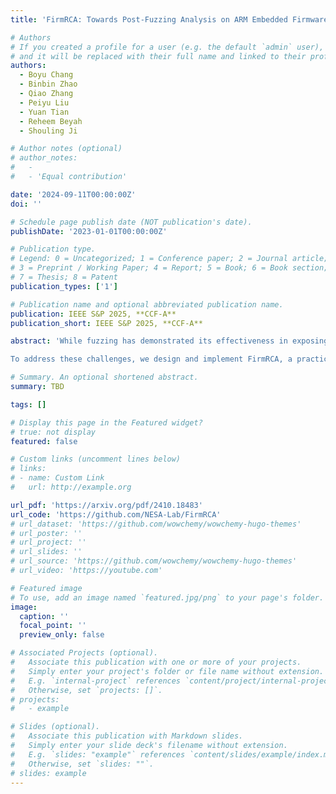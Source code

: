 ```yaml
---
title: 'FirmRCA: Towards Post-Fuzzing Analysis on ARM Embedded Firmware with Efficient Event-based Fault Localization'

# Authors
# If you created a profile for a user (e.g. the default `admin` user), write the username (folder name) here
# and it will be replaced with their full name and linked to their profile.
authors:
  - Boyu Chang
  - Binbin Zhao
  - Qiao Zhang
  - Peiyu Liu
  - Yuan Tian
  - Reheem Beyah
  - Shouling Ji

# Author notes (optional)
# author_notes:
#   - 
#   - 'Equal contribution'

date: '2024-09-11T00:00:00Z'
doi: ''

# Schedule page publish date (NOT publication's date).
publishDate: '2023-01-01T00:00:00Z'

# Publication type.
# Legend: 0 = Uncategorized; 1 = Conference paper; 2 = Journal article;
# 3 = Preprint / Working Paper; 4 = Report; 5 = Book; 6 = Book section;
# 7 = Thesis; 8 = Patent
publication_types: ['1']

# Publication name and optional abbreviated publication name.
publication: IEEE S&P 2025, **CCF-A**
publication_short: IEEE S&P 2025, **CCF-A**

abstract: 'While fuzzing has demonstrated its effectiveness in exposing vulnerabilities within embedded firmware, the discovery of crashing test cases is only the first step in improving the security of these critical systems. The subsequent fault localization process, which aims to precisely identify the root causes of observed crashes, is a crucial yet time-consuming post-fuzzing work. Unfortunately, the automated root cause analysis on embedded firmware crashes remains an underexplored area, which is challenging from several perspectives: (1) the fuzzing campaign towards the embedded firmware lacks adequate debugging mechanisms, making it hard to automatically extract essential runtime information for analysis; (2) the inherent raw binary nature of embedded firmware often leads to over-tainted and noisy suspicious instructions, which provides limited guidance for analysts in manually investigating the root cause and remediating the underlying vulnerability.

To address these challenges, we design and implement FirmRCA, a practical fault localization framework tailored specifically for embedded firmware. FirmRCA introduces an event-based footprint collection approach that leverages concrete memory accesses in the crash reproducing process to aid and significantly expedite reverse execution. Next, to solve the complicated memory alias problem, FirmRCA proposes a history-driven method by tracking data propagation through the execution trace, enabling precise identification of deep crash origins. Finally, FirmRCA proposes a novel strategy to highlight key instructions related to the root cause, providing practical guidance in the final investigation. To demonstrate the efficacy of FirmRCA, we evaluate it with both synthetic and real-world targets, including 41 crashing test cases across 17 firmware images. The results show that FirmRCA can effectively (92.7% success rate) identify the root cause of crashing test cases within the top 10 instructions. Compared to state-of-the-art works, FirmRCA demonstrates its superiority in 27.8% improvement in full execution trace analysis capability, polynomial-level acceleration in overall efficiency and 73.2% higher success rate within the top 10 instructions in effectiveness.'

# Summary. An optional shortened abstract.
summary: TBD

tags: []

# Display this page in the Featured widget?
# true: not display
featured: false

# Custom links (uncomment lines below)
# links:
# - name: Custom Link
#   url: http://example.org

url_pdf: 'https://arxiv.org/pdf/2410.18483'
url_code: 'https://github.com/NESA-Lab/FirmRCA'
# url_dataset: 'https://github.com/wowchemy/wowchemy-hugo-themes'
# url_poster: ''
# url_project: ''
# url_slides: ''
# url_source: 'https://github.com/wowchemy/wowchemy-hugo-themes'
# url_video: 'https://youtube.com'

# Featured image
# To use, add an image named `featured.jpg/png` to your page's folder.
image:
  caption: ''
  focal_point: ''
  preview_only: false

# Associated Projects (optional).
#   Associate this publication with one or more of your projects.
#   Simply enter your project's folder or file name without extension.
#   E.g. `internal-project` references `content/project/internal-project/index.md`.
#   Otherwise, set `projects: []`.
# projects:
#   - example

# Slides (optional).
#   Associate this publication with Markdown slides.
#   Simply enter your slide deck's filename without extension.
#   E.g. `slides: "example"` references `content/slides/example/index.md`.
#   Otherwise, set `slides: ""`.
# slides: example
---
```



